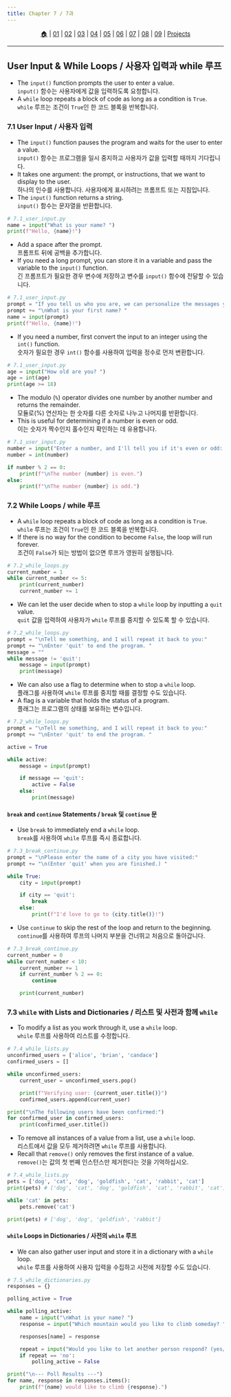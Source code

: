 ```yaml
---
title: Chapter 7 / 7과
---
```


<p id="menu" align="center">
  <a href="https://2023-aaronkr.github.io/python-crash-course" title="Home">🏠</a> |
  <a href="01.html" title="Getting Started / 시작하기">01</a> |
  <a href="02.html" title="Variables & Data Types / 변수와 데이터 타입">02</a> |
  <a href="03.html" title="Lists 1 / 리스트 1">03</a> |
  <a href="04.html" title="Lists 2 / 리스트 2">04</a> |
  <a href="05.html" title="If Statements / 조건문">05</a> |
  <a href="06.html" title="Dictionaries / 사전">06</a> |
  <a href="07.html" title="User Input / 사용자 입력">07</a> |
  <a href="08.html" title="Functions / 함수">08</a> |
  <a href="09.html" title="Classes / 클래스">09</a> | 
  <a href="https://github.com/aaronkr-courses/PyProject" title="Projects / 프로젝트">Projects</a>
</p>

---

## User Input & While Loops / 사용자 입력과 while 루프

- The `input()` function prompts the user to enter a value.<br>
  `input()` 함수는 사용자에게 값을 입력하도록 요청합니다.
- A `while` loop repeats a block of code as long as a condition is `True`.<br>
  `while` 루프는 조건이 `True`인 한 코드 블록을 반복합니다.

### 7.1 User Input / 사용자 입력

- The `input()` function pauses the program and waits for the user to enter a value.<br>
  `input()` 함수는 프로그램을 일시 중지하고 사용자가 값을 입력할 때까지 기다립니다.
- It takes one argument: the prompt, or instructions, that we want to display to the user.<br>
  하나의 인수를 사용합니다. 사용자에게 표시하려는 프롬프트 또는 지침입니다.
- The `input()` function returns a string.<br>
  `input()` 함수는 문자열을 반환합니다.

```python
# 7.1_user_input.py
name = input("What is your name? ")
print(f"Hello, {name}!")
```

- Add a space after the prompt.<br>
  프롬프트 뒤에 공백을 추가합니다.
- If you need a long prompt, you can store it in a variable and pass the variable to the `input()` function.<br>
  긴 프롬프트가 필요한 경우 변수에 저장하고 변수를 `input()` 함수에 전달할 수 있습니다.

```python
# 7.1_user_input.py
prompt = "If you tell us who you are, we can personalize the messages you see."
prompt += "\nWhat is your first name? "
name = input(prompt)
print(f"Hello, {name}!")
```

- If you need a number, first convert the input to an integer using the `int()` function.<br>
  숫자가 필요한 경우 `int()` 함수를 사용하여 입력을 정수로 먼저 변환합니다.

```python
# 7.1_user_input.py
age = input("How old are you? ")
age = int(age)
print(age >= 18)
```

- The modulo (`%`) operator divides one number by another number and returns the remainder.<br>
  모듈로(%) 연산자는 한 숫자를 다른 숫자로 나누고 나머지를 반환합니다.
- This is useful for determining if a number is even or odd.<br>
  이는 숫자가 짝수인지 홀수인지 확인하는 데 유용합니다.

```python
# 7.1_user_input.py
number = input("Enter a number, and I'll tell you if it's even or odd: ")
number = int(number)

if number % 2 == 0:
    print(f"\nThe number {number} is even.")
else:
    print(f"\nThe number {number} is odd.")
```

### 7.2 While Loops / while 루프

- A `while` loop repeats a block of code as long as a condition is `True`.<br>
  `while` 루프는 조건이 `True`인 한 코드 블록을 반복합니다.
- If there is no way for the condition to become `False`, the loop will run forever.<br>
  조건이 `False`가 되는 방법이 없으면 루프가 영원히 실행됩니다.

```python
# 7.2_while_loops.py
current_number = 1
while current_number <= 5:
    print(current_number)
    current_number += 1
```

- We can let the user decide when to stop a `while` loop by inputting a `quit` value.<br>
  `quit` 값을 입력하여 사용자가 `while` 루프를 중지할 수 있도록 할 수 있습니다.

```python
# 7.2_while_loops.py
prompt = "\nTell me something, and I will repeat it back to you:"
prompt += "\nEnter 'quit' to end the program. "
message = ""
while message != 'quit':
    message = input(prompt)
    print(message)
```

- We can also use a flag to determine when to stop a `while` loop.<br>
  플래그를 사용하여 `while` 루프를 중지할 때를 결정할 수도 있습니다.
- A flag is a variable that holds the status of a program.<br>
  플래그는 프로그램의 상태를 보유하는 변수입니다.

```python
# 7.2_while_loops.py
prompt = "\nTell me something, and I will repeat it back to you:"
prompt += "\nEnter 'quit' to end the program. "

active = True

while active:
    message = input(prompt)

    if message == 'quit':
        active = False
    else:
        print(message)
```

#### `break` and `continue` Statements / `break` 및 `continue` 문

- Use `break` to immediately end a `while` loop.<br>
  `break`를 사용하여 `while` 루프를 즉시 종료합니다.

```python
# 7.3_break_continue.py
prompt = "\nPlease enter the name of a city you have visited:"
prompt += "\n(Enter 'quit' when you are finished.) "

while True:
    city = input(prompt)

    if city == 'quit':
        break
    else:
        print(f"I'd love to go to {city.title()}!")
```

- Use `continue` to skip the rest of the loop and return to the beginning.<br>
  `continue`를 사용하여 루프의 나머지 부분을 건너뛰고 처음으로 돌아갑니다.

```python
# 7.3_break_continue.py
current_number = 0
while current_number < 10:
    current_number += 1
    if current_number % 2 == 0:
        continue

    print(current_number)
```

### 7.3 `while` with Lists and Dictionaries / 리스트 및 사전과 함께 `while`

- To modify a list as you work through it, use a `while` loop.<br>
  `while` 루프를 사용하여 리스트를 수정합니다.

```python
# 7.4_while_lists.py
unconfirmed_users = ['alice', 'brian', 'candace']
confirmed_users = []

while unconfirmed_users:
    current_user = unconfirmed_users.pop()

    print(f"Verifying user: {current_user.title()}")
    confirmed_users.append(current_user)

print("\nThe following users have been confirmed:")
for confirmed_user in confirmed_users:
    print(confirmed_user.title())
```

- To remove all instances of a value from a list, use a `while` loop.<br>
  리스트에서 값을 모두 제거하려면 `while` 루프를 사용합니다.
- Recall that `remove()` only removes the first instance of a value.<br>
  `remove()`는 값의 첫 번째 인스턴스만 제거한다는 것을 기억하십시오.

```python
# 7.4_while_lists.py
pets = ['dog', 'cat', 'dog', 'goldfish', 'cat', 'rabbit', 'cat']
print(pets) # ['dog', 'cat', 'dog', 'goldfish', 'cat', 'rabbit', 'cat']

while 'cat' in pets:
    pets.remove('cat')

print(pets) # ['dog', 'dog', 'goldfish', 'rabbit']
```

#### `while` Loops in Dictionaries / 사전의 `while` 루프

- We can also gather user input and store it in a dictionary with a `while` loop.<br>
  `while` 루프를 사용하여 사용자 입력을 수집하고 사전에 저장할 수도 있습니다.

```python
# 7.5_while_dictionaries.py
responses = {}

polling_active = True

while polling_active:
    name = input("\nWhat is your name? ")
    response = input("Which mountain would you like to climb someday? ")

    responses[name] = response

    repeat = input("Would you like to let another person respond? (yes/ no) ")
    if repeat == 'no':
        polling_active = False

print("\n--- Poll Results ---")
for name, response in responses.items():
    print(f"{name} would like to climb {response}.")
```
